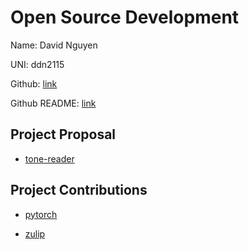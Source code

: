 # Open Source Development

Name: David Nguyen

UNI: ddn2115

Github: [link](https://github.com/DavidNguyen2002)

Github README:
[link](https://github.com/DavidNguyen2002/DavidNguyen2002/blob/main/README.md)

## Project Proposal

- [tone-reader](../projects/python/tone-reader.md)

## Project Contributions

- [pytorch](../projects/python/pytorch.md)

- [zulip](../projects/python/zulip.md)
